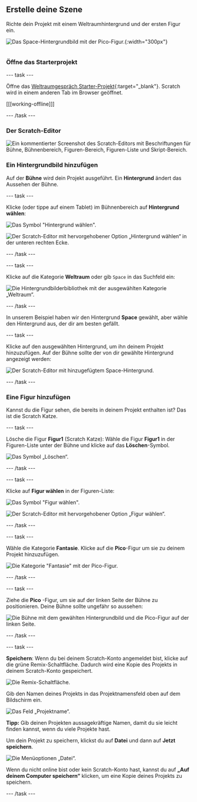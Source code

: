 ## Erstelle deine Szene

<div style="display: flex; flex-wrap: wrap">
<div style="flex-basis: 200px; flex-grow: 1; margin-right: 15px;">
Richte dein Projekt mit einem Weltraumhintergrund und der ersten Figur ein. 
</div>
<div>

![Das Space-Hintergrundbild mit der Pico-Figur.](images/backdrop-step.png){:width="300px"}

</div>
</div>

### Öffne das Starterprojekt

--- task ---

Öffne das [Weltraumgespräch Starter-Projekt](https://scratch.mit.edu/projects/582213331/editor){:target="_blank"}. Scratch wird in einem anderen Tab im Browser geöffnet.

[[[working-offline]]]

--- /task ---

### Der Scratch-Editor

![Ein kommentierter Screenshot des Scratch-Editors mit Beschriftungen für Bühne, Bühnenbereich, Figuren-Bereich, Figuren-Liste und Skript-Bereich.](images/scratch-interface.png)

### Ein Hintergrundbild hinzufügen

Auf der **Bühne** wird dein Projekt ausgeführt. Ein **Hintergrund** ändert das Aussehen der Bühne.

--- task ---

Klicke (oder tippe auf einem Tablet) im Bühnenbereich auf **Hintergrund wählen**:

![Das Symbol "Hintergrund wählen".](images/backdrop-button.png)

![Der Scratch-Editor mit hervorgehobener Option „Hintergrund wählen“ in der unteren rechten Ecke.](images/choose-a-backdrop.png)

--- /task ---

--- task ---

Klicke auf die Kategorie **Weltraum** oder gib `Space` in das Suchfeld ein:

![Die Hintergrundbilderbibliothek mit der ausgewählten Kategorie „Weltraum“.](images/space-backdrops.png)

--- /task ---

In unserem Beispiel haben wir den Hintergrund **Space** gewählt, aber wähle den Hintergrund aus, der dir am besten gefällt.

--- task ---

Klicke auf den ausgewählten Hintergrund, um ihn deinem Projekt hinzuzufügen. Auf der Bühne sollte der von dir gewählte Hintergrund angezeigt werden:

![Der Scratch-Editor mit hinzugefügtem Space-Hintergrund.](images/inserted-backdrop.png)

--- /task ---

### Eine Figur hinzufügen

Kannst du die Figur sehen, die bereits in deinem Projekt enthalten ist? Das ist die Scratch Katze.

--- task ---

Lösche die Figur **Figur1** (Scratch Katze): Wähle die Figur **Figur1** in der Figuren-Liste unter der Bühne und klicke auf das **Löschen**-Symbol.

![Das Symbol „Löschen“.](images/delete-sprite.png)

--- /task ---

--- task ---

Klicke auf **Figur wählen** in der Figuren-Liste:

![Das Symbol "Figur wählen".](images/sprite-button.png)

![Der Scratch-Editor mit hervorgehobener Option „Figur wählen“.](images/choose-a-sprite.png)

--- /task ---

--- task ---

Wähle die Kategorie **Fantasie**. Klicke auf die **Pico**-Figur um sie zu deinem Projekt hinzuzufügen.

![Die Kategorie "Fantasie" mit der Pico-Figur.](images/fantasy-pico.png)

--- /task ---

--- task ---

Ziehe die **Pico** -Figur, um sie auf der linken Seite der Bühne zu positionieren. Deine Bühne sollte ungefähr so aussehen:

![Die Bühne mit dem gewählten Hintergrundbild und die Pico-Figur auf der linken Seite.](images/pico-on-stage.png)

--- /task ---

--- task ---

**Speichern**: Wenn du bei deinem Scratch-Konto angemeldet bist, klicke auf die grüne Remix-Schaltfläche. Dadurch wird eine Kopie des Projekts in deinem Scratch-Konto gespeichert.

![Die Remix-Schaltfläche.](images/remix-button.png)

Gib den Namen deines Projekts in das Projektnamensfeld oben auf dem Bildschirm ein.

![Das Feld „Projektname“.](images/project-name.png)

**Tipp:** Gib deinen Projekten aussagekräftige Namen, damit du sie leicht finden kannst, wenn du viele Projekte hast.

Um dein Projekt zu speichern, klickst du auf **Datei** und dann auf **Jetzt speichern**.

![Die Menüoptionen „Datei“.](images/file-menu.png)

Wenn du nicht online bist oder kein Scratch-Konto hast, kannst du auf **„Auf deinem Computer speichern“** klicken, um eine Kopie deines Projekts zu speichern.

--- /task ---

